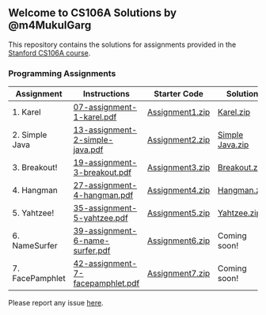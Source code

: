 ## Welcome to CS106A Solutions by @m4MukulGarg
This repository contains the solutions for assignments provided in the [Stanford CS106A course](https://see.stanford.edu/Course/CS106A).

### Programming Assignments

|Assignment      |Instructions                     |Starter Code     |Solution         |Distributed |
-----------------|---------------------------------|-----------------|-----------------|------------|
|1. Karel        |[07-assignment-1-karel.pdf](https://m4mukulgarg.github.io/StanfordCS106A/07-assignment-1-karel.pdf)        |[Assignment1.zip](https://m4mukulgarg.github.io/StanfordCS106A/Assignment1.zip)  |[Karel.zip](https://m4mukulgarg.github.io/StanfordCS106A/Karel.zip)        |Lecture 2   |
|2. Simple Java  |[13-assignment-2-simple-java.pdf](https://m4mukulgarg.github.io/StanfordCS106A/13-assignment-2-simple-java.pdf)	 |[Assignment2.zip](https://m4mukulgarg.github.io/StanfordCS106A/Assignment2.zip)  |[Simple Java.zip](https://m4mukulgarg.github.io/StanfordCS106A/Simple_Java.zip)  |Lecture 6   |
|3. Breakout!	   |[19-assignment-3-breakout.pdf](https://m4mukulgarg.github.io/StanfordCS106A/19-assignment-3-breakout.pdf)     |[Assignment3.zip](https://m4mukulgarg.github.io/StanfordCS106A/Assignment3.zip)  |[Breakout.zip](https://m4mukulgarg.github.io/StanfordCS106A/Breakout.zip)     |Lecture 10  |
|4. Hangman	     |[27-assignment-4-hangman.pdf](https://m4mukulgarg.github.io/StanfordCS106A/27-assignment-4-hangman.pdf)	     |[Assignment4.zip](https://m4mukulgarg.github.io/StanfordCS106A/Assignment4.zip)  |[Hangman.zip](https://m4mukulgarg.github.io/StanfordCS106A/Hangman.zip)      |Lecture 14  |
|5. Yahtzee!	   |[35-assignment-5-yahtzee.pdf](https://m4mukulgarg.github.io/StanfordCS106A/35-assignment-5-yahtzee.pdf)	     |[Assignment5.zip](https://m4mukulgarg.github.io/StanfordCS106A/Assignment5.zip)  |[Yahtzee.zip](https://m4mukulgarg.github.io/StanfordCS106A/Yahtzee.zip)      |Lecture 18  |
|6. NameSurfer	 |[39-assignment-6-name-surfer.pdf](https://m4mukulgarg.github.io/StanfordCS106A/39-assignment-6-name-surfer.pdf)  |[Assignment6.zip](https://m4mukulgarg.github.io/StanfordCS106A/Assignment6.zip)  |Coming soon!	   |Lecture 22  |
|7. FacePamphlet |[42-assignment-7-facepamphlet.pdf](https://m4mukulgarg.github.io/StanfordCS106A/42-assignment-7-facepamphlet.pdf) |[Assignment7.zip](https://m4mukulgarg.github.io/StanfordCS106A/Assignment7.zip)  |Coming soon! |Lecture 25  |

Please report any issue [here](https://github.com/m4mukulgarg/StanfordCS106A/issues/new).
